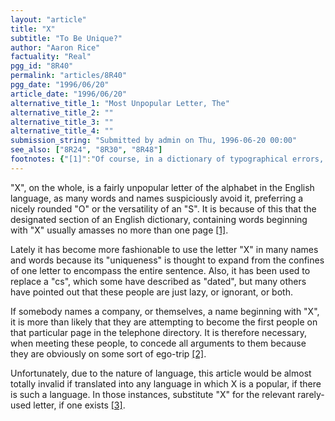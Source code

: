 ```yaml
---
layout: "article"
title: "X"
subtitle: "To Be Unique?"
author: "Aaron Rice"
factuality: "Real"
pgg_id: "8R40"
permalink: "articles/8R40"
pgg_date: "1996/06/20"
article_date: "1996/06/20"
alternative_title_1: "Most Unpopular Letter, The"
alternative_title_2: ""
alternative_title_3: ""
alternative_title_4: ""
submission_string: "Submitted by admin on Thu, 1996-06-20 00:00"
see_also: ["8R24", "8R30", "8R48"]
footnotes: {"[1]":"Of course, in a dictionary of typographical errors, you'd be looking at half the book.","[2]":"Okay, maybe not.","[3]":"If not, just invent one."}
---
```

<div>
<p>"X", on the whole, is a fairly unpopular letter of the alphabet in the English language, as many words and names suspiciously avoid it, preferring a nicely rounded "O" or the versatility of an "S". It is because of this that the designated section of an English dictionary, containing words beginning with "X" usually amasses no more than one page <a href="#footnotes.1" class="footnote-link">[1]</a>.</p>
<p>Lately it has become more fashionable to use the letter "X" in many names and words because its "uniqueness" is thought to expand from the confines of one letter to encompass the entire sentence. Also, it has been used to replace a "cs", which some have described as "dated", but many others have pointed out that these people are just lazy, or ignorant, or both.</p>
<p>If somebody names a company, or themselves, a name beginning with "X", it is more than likely that they are attempting to become the first people on that particular page in the telephone directory. It is therefore necessary, when meeting these people, to concede all arguments to them because they are obviously on some sort of ego-trip <a href="#footnotes.2" class="footnote-link">[2]</a>.</p>
<p>Unfortunately, due to the nature of language, this article would be almost totally invalid if translated into any language in which X is a popular, if there is such a language. In those instances, substitute "X" for the relevant rarely-used letter, if one exists <a href="#footnotes.3" class="footnote-link">[3]</a>.</p>
</div>
